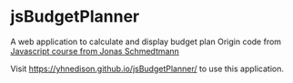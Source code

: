 # jsBudgetPlanner
A web application to calculate and display budget plan
Origin code from [Javascript course from Jonas Schmedtmann](https://github.com/jonasschmedtmann/complete-javascript-course)


Visit https://yhnedison.github.io/jsBudgetPlanner/ to use this application.
